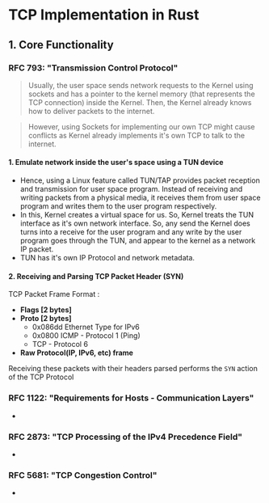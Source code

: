 # TCP Implementation in Rust

## 1. Core Functionality

### RFC 793: "Transmission Control Protocol"

> Usually, the user space sends network requests to the Kernel using sockets and has a pointer to the kernel memory (that represents the TCP connection) inside the Kernel. Then, the Kernel already knows how to deliver packets to the internet.

> However, using Sockets for implementing our own TCP might cause conflicts as Kernel already implements it's own TCP to talk to the internet.

#### 1. Emulate network inside the user's space using a TUN device

- Hence, using a Linux feature called TUN/TAP provides packet reception and transmission for user space program. Instead of receiving and writing packets from a physical media, it receives them from user space program and writes them to the user program respectively.
- In this, Kernel creates a virtual space for us. So, Kernel treats the TUN interface as it's own network interface. So, any send the Kernel does turns into a receive for the user program and any write by the user program goes through the TUN, and appear to the kernel as a network IP packet.
- TUN has it's own IP Protocol and network metadata.

#### 2. Receiving and Parsing TCP Packet Header (SYN)

TCP Packet Frame Format :

- **Flags [2 bytes]**
- **Proto [2 bytes]**
  - 0x086dd Ethernet Type for IPv6 <br/>
  - 0x0800 ICMP - Protocol 1 (Ping) <br/>
  - TCP - Protocol 6 <br/>
- **Raw Protocol(IP, IPv6, etc) frame**

Receiving these packets with their headers parsed performs the `SYN` action of the TCP Protocol

### RFC 1122: "Requirements for Hosts - Communication Layers"

-

### RFC 2873: "TCP Processing of the IPv4 Precedence Field"

-

### RFC 5681: "TCP Congestion Control"

-
